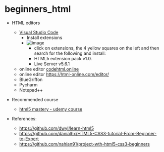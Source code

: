 # beginners_html

- HTML editors
  - [Visual Studio Code](https://code.visualstudio.com/)
    - Install  extensions 
    - ![image](https://user-images.githubusercontent.com/52529498/149624551-ef52281c-99dc-49e1-b327-21570712ffd7.png)
      - click on extensions, the 4 yellow squares on the left and then search for the following and install:
      - HTML5 extension pack v1.0. 
      - Live Server v5.6.1
  - online editor [codehtml.online](https://codehtml.online)
  - online editor https://html-online.com/editor/
  - BlueGriffon
  - Pycharm
  - Notepad++ 








- Recommended course
  - [html5 mastery - udemy course](https://www.udemy.com/course/html5-mastery-mobile-apps-websites/) 


- References:
  - https://github.com/dwyl/learn-html5
  - https://github.com/danialhx/HTML5-CSS3-tutorial-From-Beginner-to-Expert
  - https://github.com/nahian91/project-wth-html5-css3-beginners

